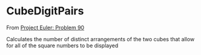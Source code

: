 # CubeDigitPairs

From [Project Euler: Problem 90](https://projecteuler.net/problem=90)

Calculates the number of distinct arrangements of the two cubes that allow for all of the square numbers to be displayed